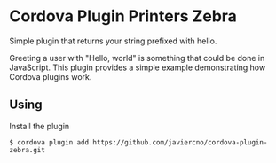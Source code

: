 # Cordova Plugin Printers Zebra

Simple plugin that returns your string prefixed with hello.

Greeting a user with "Hello, world" is something that could be done in JavaScript. This plugin provides a simple example demonstrating how Cordova plugins work.

## Using
    
Install the plugin

    $ cordova plugin add https://github.com/javiercno/cordova-plugin-zebra.git

